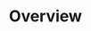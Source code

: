 ---
title: Overview
position: 1.01
type:
description:
content_markdown: >-
  ###### The Technopedia version 6 API enables cloud-based access to asset data in Technopedia to provide a cloud-first, high-performance resource for customers.

  ###### You can use the API with TQL (Technopedia query language), which is a graph-based query language that you use to query the Technopedia database. Version 6 Technopedia query language uses API graph databases, which are designed to process data by using a graph-based methodology, rather than the relational database model. <br>

  ###### You query the Technopedia database by using the graph-based Technopedia query language (TQL) to select nodes and attributes of those nodes to refine the query and return relevant data. For example, you might query the software product node and include the title property to return titles of software products.<br>

  ###### The following query is an example of a GET request with a graph query, which is like a `SELECT` statement in SQL, which selects the software node and then returns titles of software products.<br>
  
  `GET:` `https://v6.technopedia.com/tql?MATCH (n:SOFTWARE_PRODUCT) RETURN n.title`<br>



  #### What’s included in Technopedia V6 API?


  * Graph store organization model that enables Technopedia to store asset data
  from any entity.

  * TQL (Technopedia Query Language) endpoint that you use for graph-based
  querying of the Technopedia database.

  * Technopedia-id endpoint that you use to look any Technopedia product by its ID.


  #### What are the V6 API Endpoints?


  ###### To query the Technopedia database you use the following endpoints:


  * `https://v6.technopedia.com/tql?q=MATCH [Query Parameters]`

    ###### You provide query parameters to the MATCH statement to generate the criteria for your query, as in the following example:

    ![API Image](/images/get_tql.png){: .img-responsive}

  * `https://v6.technopedia.com/technopedia-id/[Technopedia ID]`

    ###### You provide the Technopedia ID for the product that you're querying to return data for that specific product, as in the following example:

    ![API Image](/images/tid.png){: .img-responsive}

  #### Technopedia query language (TQL) graph concepts


  ###### The following concepts are involved in the storage of data that is stored in
  Technopedia


  * Nodes are Graph data records that are entities in the graph, such as
  software version or hardware. Nodes contain attributes, which are key-value
  pairs.

  * Attributes are properties of a node and they store data in key-value pairs,
  such as '{name: Joe}' or '{color: blue}'.

  * Relationships provide a connection between nodes. Relationships have a start
  node, end node, a type, and a direction. For example, the nodes Organization and employees
  might have a relationship in the graph, for example 'Is_Employee_of' is a possible relationship between employees and organization.
  If Joe is an employee of the organization then this relationship can be expressed in the following way:

  The start node is employees; organization is the end node; 'Is_Employee_of' is the relationship and
  the direction is employees to organization. The relationship can be expressed as (Employees)-[Is_Employee_of]->(organization).


  ###### The following diagram is an example of how Nodes and Relationships are
  connected:


  ![API Image](/images/NodeAndRel.png){: .img-responsive}<br>&nbsp;
left_code_blocks:
  - code_block: |-
      $.get("http://api.myapp.com/books/3", {
        token: "YOUR_APP_KEY",
      }, function(data) {
        alert(data);
      });
    title: jQuery
    language: javascript
right_code_blocks:
  - code_block: |-
      QUERY RESPONSE

      {
        "id": 3,
        "title": "The Book Thief",
        "score": 4.3,
        "dateAdded": "5/1/2015"
      }
    title: Response
    language: html
  - code_block: |-
      QUERY RESPONSE 2

      {
        "error": true,
        "message": "Book doesn't exist"
      }
    title: Error
    language: html
---